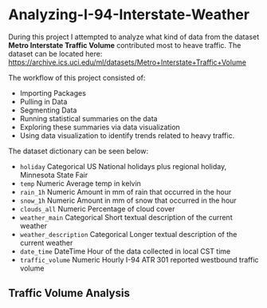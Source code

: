 # Analyzing-I-94-Interstate-Weather

During this project I attempted to analyze what kind of data from the dataset **Metro Interstate Traffic Volume** contributed most to heave traffic. The dataset can be located here: https://archive.ics.uci.edu/ml/datasets/Metro+Interstate+Traffic+Volume

The workflow of this project consisted of:
- Importing Packages
- Pulling in Data
- Segmenting Data
- Running statistical summaries on the data
- Exploring these summaries via data visualization
- Using data visualization to identify trends related to heavy traffic. 

The dataset dictionary can be seen below:

- `holiday` Categorical US National holidays plus regional holiday, Minnesota State Fair
- `temp` Numeric Average temp in kelvin
- `rain_1h` Numeric Amount in mm of rain that occurred in the hour
- `snow_1h` Numeric Amount in mm of snow that occurred in the hour
- `clouds_all` Numeric Percentage of cloud cover
- `weather_main` Categorical Short textual description of the current weather
- `weather_description` Categorical Longer textual description of the current weather
- `date_time` DateTime Hour of the data collected in local CST time
- `traffic_volume` Numeric Hourly I-94 ATR 301 reported westbound traffic volume

## Traffic Volume Analysis


